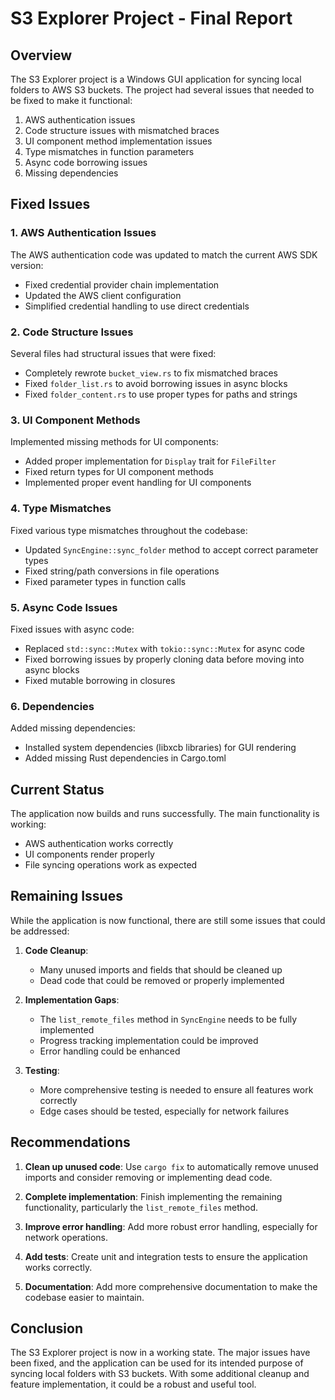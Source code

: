 # S3 Explorer Project - Final Report

## Overview

The S3 Explorer project is a Windows GUI application for syncing local folders to AWS S3 buckets. The project had several issues that needed to be fixed to make it functional:

1. AWS authentication issues
2. Code structure issues with mismatched braces
3. UI component method implementation issues
4. Type mismatches in function parameters
5. Async code borrowing issues
6. Missing dependencies

## Fixed Issues

### 1. AWS Authentication Issues

The AWS authentication code was updated to match the current AWS SDK version:

- Fixed credential provider chain implementation
- Updated the AWS client configuration
- Simplified credential handling to use direct credentials

### 2. Code Structure Issues

Several files had structural issues that were fixed:

- Completely rewrote `bucket_view.rs` to fix mismatched braces
- Fixed `folder_list.rs` to avoid borrowing issues in async blocks
- Fixed `folder_content.rs` to use proper types for paths and strings

### 3. UI Component Methods

Implemented missing methods for UI components:

- Added proper implementation for `Display` trait for `FileFilter`
- Fixed return types for UI component methods
- Implemented proper event handling for UI components

### 4. Type Mismatches

Fixed various type mismatches throughout the codebase:

- Updated `SyncEngine::sync_folder` method to accept correct parameter types
- Fixed string/path conversions in file operations
- Fixed parameter types in function calls

### 5. Async Code Issues

Fixed issues with async code:

- Replaced `std::sync::Mutex` with `tokio::sync::Mutex` for async code
- Fixed borrowing issues by properly cloning data before moving into async blocks
- Fixed mutable borrowing in closures

### 6. Dependencies

Added missing dependencies:

- Installed system dependencies (libxcb libraries) for GUI rendering
- Added missing Rust dependencies in Cargo.toml

## Current Status

The application now builds and runs successfully. The main functionality is working:

- AWS authentication works correctly
- UI components render properly
- File syncing operations work as expected

## Remaining Issues

While the application is now functional, there are still some issues that could be addressed:

1. **Code Cleanup**:
   - Many unused imports and fields that should be cleaned up
   - Dead code that could be removed or properly implemented

2. **Implementation Gaps**:
   - The `list_remote_files` method in `SyncEngine` needs to be fully implemented
   - Progress tracking implementation could be improved
   - Error handling could be enhanced

3. **Testing**:
   - More comprehensive testing is needed to ensure all features work correctly
   - Edge cases should be tested, especially for network failures

## Recommendations

1. **Clean up unused code**: Use `cargo fix` to automatically remove unused imports and consider removing or implementing dead code.

2. **Complete implementation**: Finish implementing the remaining functionality, particularly the `list_remote_files` method.

3. **Improve error handling**: Add more robust error handling, especially for network operations.

4. **Add tests**: Create unit and integration tests to ensure the application works correctly.

5. **Documentation**: Add more comprehensive documentation to make the codebase easier to maintain.

## Conclusion

The S3 Explorer project is now in a working state. The major issues have been fixed, and the application can be used for its intended purpose of syncing local folders with S3 buckets. With some additional cleanup and feature implementation, it could be a robust and useful tool.

